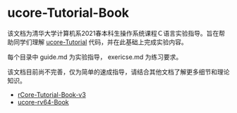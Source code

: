 # ucore-Tutorial-Book

该文档为清华大学计算机系2021春本科生操作系统课程Ｃ语言实验指导。旨在帮助同学们理解 [ucore-Tutorial](https://github.com/DeathWish5/ucore-Tutorial) 代码，并在此基础上完成实验内容。

每个目录中 guide.md 为实验指导， exericse.md 为练习要求。

该文档目前尚不完善，仅为简单的速成指导，请结合其他文档了解更多细节和理论知识。
* [rCore-Tutorial-Book-v3](https://rcore-os.github.io/rCore-Tutorial-Book-v3/index.html)
* [ucore-rv64-Book](https://nankai.gitbook.io/ucore-os-on-risc-v64)